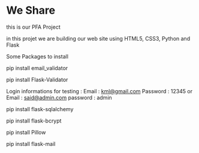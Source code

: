 # We Share

this is our PFA Project 


in this projet we are building our web site using HTML5, CSS3, Python and Flask 

Some Packages to install

pip install email_validator

pip install Flask-Validator

Login informations for testing :
    Email : kml@gmail.com
    Password : 12345
    or
    Email : said@admin.com
    password : admin
    
    
pip install flask-sqlalchemy

pip install flask-bcrypt

pip install Pillow

pip install flask-mail